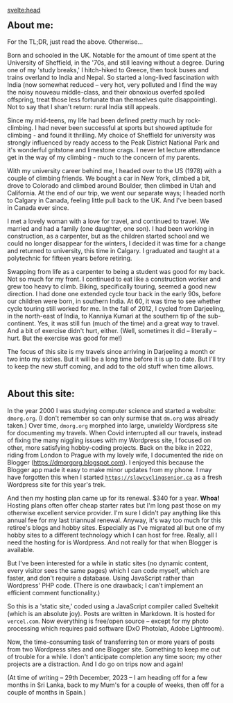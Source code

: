 <svelte:head>

<title>About</title>
</svelte:head>

<style>
	h2 {
		margin-top: 0;
	}
	p+h2 {
		margin-top: 2em;
	}
</style>

## About me:

For the TL;DR, just read the above. Otherwise...

Born and schooled in the UK. Notable for the amount of time spent at the University of Sheffield, in the '70s, and still leaving without a degree. During one of my 'study breaks,' I hitch-hiked to Greece, then took buses and trains overland to India and Nepal. So started a long-lived fascination with India (now somewhat reduced &ndash; very hot, very polluted and I find the way the noisy nouveau middle-class, and their obnoxious overfed spoiled offspring, treat those less fortunate than themselves quite disappointing). Not to say that I shan't return: rural India still appeals.

Since my mid-teens, my life had been defined pretty much by rock-climbing. I had never been successful at sports but showed aptitude for climbing - and found it thrilling. My choice of Sheffield for university was strongly influenced by ready access to the Peak District National Park and it's wonderful gritstone and limestone crags. I never let lecture attendance get in the way of my climbing - much to the concern of my parents.

With my university career behind me, I headed over to the US (1978) with a couple of climbing friends. We bought a car in New York, climbed a bit, drove to Colorado and climbed around Boulder, then climbed in Utah and California. At the end of our trip, we went our separate ways; I headed north to Calgary in Canada, feeling little pull back to the UK. And I've been based in Canada ever since.

I met a lovely woman with a love for travel, and continued to travel. We married and had a family (one daughter, one son). I had been working in construction, as a carpenter, but as the children started school and we could no longer disappear for the winters, I decided it was time for a change and returned to university, this time in Calgary. I graduated and taught at a polytechnic for fifteen years before retiring.

Swapping from life as a carpenter to being a student was good for my back. Not so much for my front. I continued to eat like a construction worker and grew too heavy to climb. Biking, specifically touring, seemed a good new direction. I had done one extended cycle tour back in the early 90s, before our children were born, in southern India. At 60, it was time to see whether cycle touring still worked for me. In the fall of 2012, I cycled from Darjeeling, in the north-east of India, to Kanniya Kumari at the southern tip of the sub-continent. Yes, it was still fun (much of the time) and a great way to travel. And a bit of exercise didn't hurt, either. (Well, sometimes it did &ndash; literally &ndash; hurt. But the exercise was good for me!)

The focus of this site is my travels since arriving in Darjeeling a month or two into my sixties. But it will be a long time before it is up to date. But I'll try to keep the new stuff coming, and add to the old stuff when time allows.

## About this site:

In the year 2000 I was studying computer science and started a website: <code>dmorg.org</code>. (I don't remember so can only surmise that <code>dm.org</code> was already taken.) Over time, <code>dmorg.org</code> morphed into large, unwieldy Wordpress site for documenting my travels. When Covid interrupted all our travels, instead of fixing the many niggling issues with my Wordpress site, I focused on other, more satisfying hobby-coding projects. Back on the bike in 2022, riding from London to Prague with my lovely wife, I documented the ride on Blogger (https://dmorgorg.blogspot.com). I enjoyed this because the Blogger app made it easy to make minor updates from my phone. I may have forgotten this when I started <code>https://slowcyclingsenior.ca</code> as a fresh Wordpress site for this year's trek.

And then my hosting plan came up for its renewal. $340 for a year. **Whoa!** Hosting plans often offer cheap starter rates but I'm long past those on my otherwise excellent service provider. I'm sure I didn't pay anything like this annual fee for my last triannual renewal. Anyway, it's way too much for this retiree's blogs and hobby sites. Especially as I've migrated all but one of my hobby sites to a different technology which I can host for free. Really, all I need the hosting for is Wordpress. And not really for that when Blogger is available.

But I've been interested for a while in static sites (no dynamic content, every visitor sees the same pages) which I can code myself, which are faster, and don't require a database. Using JavaScript rather than Wordpress' PHP code. (There is one drawback; I can't implement an efficient comment functionality.)

So this is a 'static site,' coded using a JavaScript compiler called Sveltekit (which is an absolute joy). Posts are written in Markdown. It is hosted for <code>vercel.com</code>. Now everything is free/open source &ndash; except for my photo processing which requires paid software (DxO Photolab, Adobe Lightroom).

Now, the time-consuming task of transferring ten or more years of posts from two Wordpress sites and one Blogger site. Something to keep me out of trouble for a while. I don't anticipate completion any time soon; my other projects are a distraction. And I do go on trips now and again!

(At time of writing &ndash; 29th December, 2023 &ndash; I am heading off for a few months in Sri Lanka, back to my Mum's for a couple of weeks, then off for a couple of months in Spain.)
